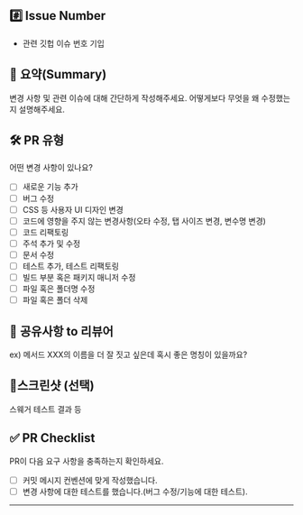 ## #️⃣ Issue Number

- 관련 깃헙 이슈 번호 기입

## 📝 요약(Summary)

변경 사항 및 관련 이슈에 대해 간단하게 작성해주세요. 어떻게보다 무엇을 왜 수정했는지 설명해주세요.

## 🛠️ PR 유형

어떤 변경 사항이 있나요?

- [ ]  새로운 기능 추가
- [ ]  버그 수정
- [ ]  CSS 등 사용자 UI 디자인 변경
- [ ]  코드에 영향을 주지 않는 변경사항(오타 수정, 탭 사이즈 변경, 변수명 변경)
- [ ]  코드 리팩토링
- [ ]  주석 추가 및 수정
- [ ]  문서 수정
- [ ]  테스트 추가, 테스트 리팩토링
- [ ]  빌드 부분 혹은 패키지 매니저 수정
- [ ]  파일 혹은 폴더명 수정
- [ ]  파일 혹은 폴더 삭제

## 💬 공유사항 to 리뷰어

ex) 메서드 XXX의 이름을 더 잘 짓고 싶은데 혹시 좋은 명칭이 있을까요?

## 📸스크린샷 (선택)

스웨거 테스트 결과 등

## ✅ PR Checklist

PR이 다음 요구 사항을 충족하는지 확인하세요.

- [ ]  커밋 메시지 컨벤션에 맞게 작성했습니다.
- [ ]  변경 사항에 대한 테스트를 했습니다.(버그 수정/기능에 대한 테스트).

---
